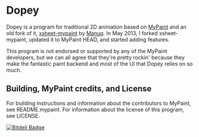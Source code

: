 # Dopey

Dopey is a program for traditional 2D animation based on [MyPaint](http://mypaint.intilinux.com/) and an old fork of it, [xsheet-mypaint](https://gitorious.org/~manuq/mypaint/xsheet-mypaint) by [Manuq](https://gitorious.org/~manuq). In May 2013, I forked xsheet-mypaint, updated it to MyPaint HEAD, and started adding features.

This program is not endorsed or supported by any of the MyPaint developers, but we can all agree that they're pretty rockin' because they make the fantastic paint backend and most of the UI that Dopey relies on so much.

## Building, MyPaint credits, and License

For building instructions and information about the contributors to MyPaint, see README.mypaint. For information about the license of this program, see LICENSE.

[![Bitdeli Badge](https://d2weczhvl823v0.cloudfront.net/davissorenson/dopey/trend.png)](https://bitdeli.com/free "Bitdeli Badge")